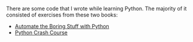 There are some code that I wrote while learning Python. The majority of it consisted of exercises from these two books:

- [Automate the Boring Stuff with Python](https://automatetheboringstuff.com/2e)
- [Python Crash Course](https://www.amazon.com/Python-Crash-Course-2nd-Edition/dp/1593279280)